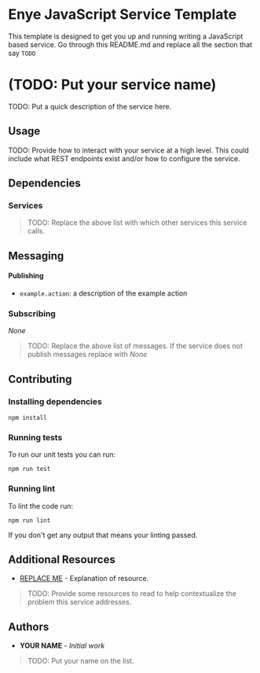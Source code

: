 # Enye JavaScript Service Template
This template is designed to get you up and running writing a JavaScript based service.
Go through this README.md and replace all the section that say `TODO`

# (TODO: Put your service name)
TODO: Put a quick description of the service here.

## Usage
TODO: Provide how to interact with your service at a high level. This could include what REST endpoints exist and/or how to configure the service.

## Dependencies

### Services
> TODO: Replace the above list with which other services this service calls.

## Messaging
#### Publishing
* `example.action`: a description of the example action

### Subscribing
*None*
> TODO: Replace the above list of messages. If the service does not publish messages replace with *None*

## Contributing

### Installing dependencies
```
npm install
```

### Running tests
To run our unit tests you can run:

```
npm run test
```

### Running lint
To lint the code run:

```
npm run lint
```
If you don't get any output that means your linting passed.

## Additional Resources

* [REPLACE ME](https://example.com) - Explanation of resource.

> TODO: Provide some resources to read to help contextualize the problem this service addresses.

## Authors

* **YOUR NAME** - *Initial work*

> TODO: Put your name on the list.
